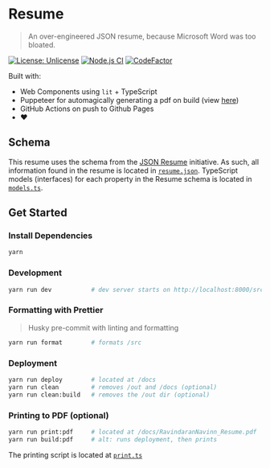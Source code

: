# Resume
> An over-engineered JSON resume, because Microsoft Word was too bloated.

[![License: Unlicense](https://img.shields.io/badge/license-Unlicense-blue.svg)](http://unlicense.org/) [![Node.js CI](https://github.com/navn-r/resume/actions/workflows/main.yml/badge.svg?branch=develop)](https://github.com/navn-r/resume/actions/workflows/main.yml) [![CodeFactor](https://www.codefactor.io/repository/github/navn-r/resume/badge/develop)](https://www.codefactor.io/repository/github/navn-r/resume/overview/develop)

Built with:  
  - Web Components using `lit` + TypeScript  
  - Puppeteer for automagically generating a pdf on build (view [here](https://github.com/navn-r/resume/blob/master/RavindaranNavinn_Resume.pdf))  
  - GitHub Actions on push to Github Pages
  - :heart:

## Schema

This resume uses the schema from the [JSON Resume](https://jsonresume.org/schema/) initiative. As such, all information found in the resume is located in [`resume.json`](/src/resume.json). TypeScript models (interfaces) for each property in the Resume schema is located in [`models.ts`](/src/models.ts).

## Get Started

### Install Dependencies
```sh
yarn
```

### Development
```sh
yarn run dev           # dev server starts on http://localhost:8000/src
```

### Formatting with Prettier
> Husky pre-commit with linting and formatting
```sh
yarn run format        # formats /src
```

### Deployment
```sh
yarn run deploy        # located at /docs
yarn run clean         # removes /out and /docs (optional)
yarn run clean:build   # removes the /out dir (optional)
```

### Printing to PDF (optional)  
```sh
yarn run print:pdf     # located at /docs/RavindaranNavinn_Resume.pdf
yarn run build:pdf     # alt: runs deployment, then prints
```  
The printing script is located at [`print.ts`](https://github.com/navn-r/resume/blob/develop/print.ts)

